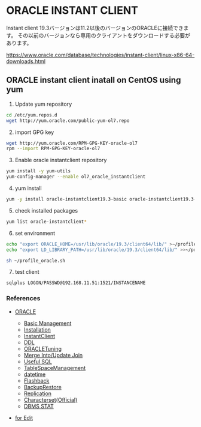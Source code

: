 # ORACLE INSTANT CLIENT

Instant client 19.3バージョンは11.2以後のバージョンのORACLEに接続できます。 その以前のバージョンなら専用のクライアントをダウンロードする必要があります。

https://www.oracle.com/database/technologies/instant-client/linux-x86-64-downloads.html


## ORACLE instant client inatall on CentOS using yum

1. Update yum repository
```sh
cd /etc/yum.repos.d
wget http://yum.oracle.com/public-yum-ol7.repo
```
2. import GPG key
```sh
wget http://yum.oracle.com/RPM-GPG-KEY-oracle-ol7
rpm --import RPM-GPG-KEY-oracle-ol7 
```

3. Enable oracle instantclient repository
```sh
yum install -y yum-utils
yum-config-manager --enable ol7_oracle_instantclient
```
4. yum install
```sh
yum -y install oracle-instantclient19.3-basic oracle-instantclient19.3-devel oracle-instantclient19.3-jdbc oracle-instantclient19.3-sqlplus
```
5. check installed packages
```sh
yum list oracle-instantclient*
```

6. set environment
```sh
echo "export ORACLE_HOME=/usr/lib/oracle/19.3/client64/lib/" >~/profile_oracle.sh
echo "export LD_LIBRARY_PATH=/usr/lib/oracle/19.3/client64/lib/" >>~/profile_oracle.sh

sh ~/profile_oracle.sh
```

7. test client
```sh
sqlplus LOGON/PASSWD@192.168.11.51:1521/INSTANCENAME
```

### References

* [ORACLE](https://github.com/LowyShin/KnowledgeBase/tree/master/wiki/ORACLE)
  * [Basic Management](https://talklowy-jp.blogspot.com/2020/10/oracle-management-knowledge.html)
  * [Installation](https://github.com/LowyShin/KnowledgeBase/tree/master/wiki/ORACLEInstallTips)
  * [InstantClient](https://github.com/LowyShin/KnowledgeBase/blob/master/wiki/ORACLE/oracle-instantclient.md)
  * [DDL](https://talklowy-jp.blogspot.com/2020/10/oracle-ddl-lowy-knowledgebase.html)
  * [ORACLETuning](https://github.com/LowyShin/KnowledgeBase/blob/master/wiki/ORACLE/ORACLETuning.md)
  * [Merge Into/Update Join](https://github.com/LowyShin/KnowledgeBase/blob/master/wiki/ORACLE/MERGE.md)
  * [Useful SQL](https://talklowy-jp.blogspot.com/2020/10/oracle-useful-sql.html)
  * [TableSpaceManagement](https://github.com/LowyShin/KnowledgeBase/blob/master/wiki/ORACLE/tablespace.md)
  * [datetime](https://github.com/LowyShin/KnowledgeBase/blob/master/wiki/ORACLE/ORAdatetime.md)
  * [Flashback](https://github.com/LowyShin/KnowledgeBase/blob/master/wiki/ORACLE/ORAFlashback.md)
  * [BackupRestore](https://talklowy-jp.blogspot.com/2021/02/oracle-backup-and-restore-lowy.html)
  * [Replication](https://github.com/LowyShin/KnowledgeBase/blob/master/wiki/ORACLE/ORAReplication.md)
  * [Characterset(Official)](https://www.oracle.com/technetwork/jp/content/charcterset-250314-ja.pdf)
  * [DBMS STAT](https://github.com/LowyShin/KnowledgeBase/blob/master/wiki/ORACLE/ORADBMSSTAT.md)

* [for Edit](https://github.com/LowyShin/KnowledgeBase/edit/master/wiki/ORACLE/oracle-instantclient.md)


